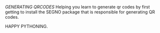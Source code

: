 *GENERATING QRCODES*
Helping you learn to generate qr codes by first getting to install the SEGNO package that is responsible for generating QR codes.

HAPPY PYTHONING.
